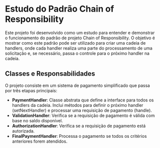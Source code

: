 # Estudo do Padrão Chain of Responsibility
Este projeto foi desenvolvido como um estudo para entender e demonstrar o funcionamento do padrão de projeto Chain of Responsibility. O objetivo é mostrar como este padrão pode ser utilizado para criar uma cadeia de handlers, onde cada handler realiza uma parte do processamento de uma solicitação e, se necessário, passa o controle para o próximo handler na cadeia.

## Classes e Responsabilidades

O projeto consiste em um sistema de pagamento simplificado que passa por três etapas principais:
- **PaymentHandler**: Classe abstrata que define a interface para todos os handlers da cadeia. Inclui métodos para definir o próximo handler (setNextHandler) e processar uma requisição de pagamento (handle).
- **ValidationHandler**: Verifica se a requisição de pagamento é válida com base no saldo disponível.
- **AuthorizationHandler**: Verifica se a requisição de pagamento está autorizada.
- **FinalPaymentHandler**: Processa o pagamento se todos os critérios anteriores forem atendidos.
